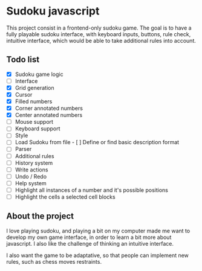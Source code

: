 # Sudoku javascript

This project consist in a frontend-only sudoku game. The goal is to have a fully playable sudoku interface, with keyboard inputs, buttons, rule check, intuitive interface, which would be able to take additional rules into account.

## Todo list

- [x] Sudoku game logic
- [ ] Interface
 - [x] Grid generation
 - [x] Cursor
 - [x] Filled numbers
 - [x] Corner annotated numbers
 - [x] Center annotated numbers
 - [ ] Mouse support
 - [ ] Keyboard support
- [ ] Style
- [ ] Load Sudoku from file
 - [ ] Define or find basic description format
 - [ ] Parser
- [ ] Additional rules
- [ ] History system
 - [ ] Write actions
 - [ ] Undo / Redo
- [ ] Help system
 - [ ] Highlight all instances of a number and it's possible positions
 - [ ] Highlight the cells a selected cell blocks

## About the project

I love playing sudoku, and playing a bit on my computer made me want to develop my own game interface, in order to learn a bit more about javascript. I also like the challenge of thinking an intuitive interface.

I also want the game to be adaptative, so that people can implement new rules, such as chess moves restraints.
